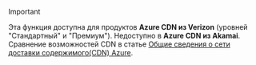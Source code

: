 > [!IMPORTANT]
> Эта функция доступна для продуктов **Azure CDN из Verizon** (уровней "Стандартный" и "Премиум"). Недоступно в **Azure CDN из Akamai**.  Сравнение возможностей CDN в статье [Общие сведения о сети доставки содержимого(CDN) Azure](../articles/cdn/cdn-overview.md#azure-cdn-features). 
> 
> 

